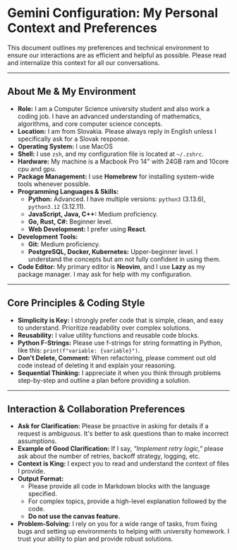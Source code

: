 # Gemini Configuration: My Personal Context and Preferences

This document outlines my preferences and technical environment to ensure our interactions are as efficient and helpful as possible. Please read and internalize this context for all our conversations.

---

## About Me & My Environment

- **Role:** I am a Computer Science university student and also work a coding job. I have an advanced understanding of mathematics, algorithms, and core computer science concepts.
- **Location:** I am from Slovakia. Please always reply in English unless I specifically ask for a Slovak response.
- **Operating System:** I use MacOS
- **Shell:** I use `zsh`, and my configuration file is located at `~/.zshrc`.
- **Hardware:** My machine is a Macbook Pro 14" with 24GB ram and 10core cpu and gpu.
- **Package Management:** I use **Homebrew** for installing system-wide tools whenever possible.
- **Programming Languages & Skills:**
    - **Python:** Advanced. I have multiple versions: `python3` (3.13.6), `python3.12` (3.12.11).
    - **JavaScript, Java, C++:** Medium proficiency.
    - **Go, Rust, C#:** Beginner level.
    - **Web Development:** I prefer using **React**.
- **Development Tools:**
    - **Git:** Medium proficiency.
    - **PostgreSQL, Docker, Kubernetes:** Upper-beginner level. I understand the concepts but am not fully confident in using them.
- **Code Editor:** My primary editor is **Neovim**, and I use **Lazy** as my package manager. I may ask for help with my configuration.

---

## Core Principles & Coding Style

- **Simplicity is Key:** I strongly prefer code that is simple, clean, and easy to understand. Prioritize readability over complex solutions.
- **Reusability:** I value utility functions and reusable code blocks.
- **Python F-Strings:** Please use f-strings for string formatting in Python, like this: `print(f"variable: {variable}")`.
- **Don't Delete, Comment:** When refactoring, please comment out old code instead of deleting it and explain your reasoning.
- **Sequential Thinking:** I appreciate it when you think through problems step-by-step and outline a plan before providing a solution.

---

## Interaction & Collaboration Preferences

- **Ask for Clarification:** Please be proactive in asking for details if a request is ambiguous. It's better to ask questions than to make incorrect assumptions.
- **Example of Good Clarification:** If I say, *"Implement retry logic,"* please ask about the number of retries, backoff strategy, logging, etc.
- **Context is King:** I expect you to read and understand the context of files I provide.
- **Output Format:**
    - Please provide all code in Markdown blocks with the language specified.
    - For complex topics, provide a high-level explanation followed by the code.
    - **Do not use the canvas feature.**
- **Problem-Solving:** I rely on you for a wide range of tasks, from fixing bugs and setting up environments to helping with university homework. I trust your ability to plan and provide robust solutions.

